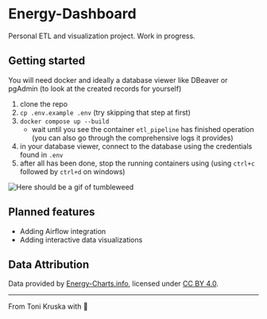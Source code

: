 # Energy-Dashboard

Personal ETL and visualization project. Work in progress.

## Getting started
You will need docker and ideally a database viewer like DBeaver or pgAdmin (to look at the created records for yourself)
1. clone the repo
2. `cp .env.example .env` (try skipping that step at first)
3. `docker compose up --build`
    * wait until you see the container `etl_pipeline` has finished operation (you can also go through the comprehensive logs it provides)
4. in your database viewer, connect to the database using the credentials found in `.env`
5. after all has been done, stop the running containers using (using `ctrl+c` followed by `ctrl+d` on windows)

![Here should be a gif of tumbleweed](https://media0.giphy.com/media/v1.Y2lkPTc5MGI3NjExdXA0NGo0ODAxODM3Z2toMXlsem1rYzAxOWFuYzJuYTV5ZmQ2b2ticSZlcD12MV9pbnRlcm5hbF9naWZfYnlfaWQmY3Q9Zw/d8lUKXD00IXSw/giphy.gif)

## Planned features
- Adding Airflow integration
- Adding interactive data visualizations

## Data Attribution

Data provided by [Energy-Charts.info](https://energy-charts.info), licensed under [CC BY 4.0](https://creativecommons.org/licenses/by/4.0/).

---

From Toni Kruska with :green_heart:
